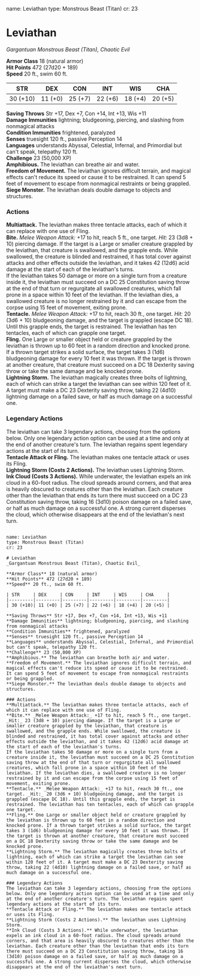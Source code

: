 name: Leviathan
type: Monstrous Beast (Titan)
cr: 23

# Leviathan 
_Gargantuan Monstrous Beast (Titan), Chaotic Evil_

**Armor Class** 18 (natural armor)    
**Hit Points** 472 (27d20 + 189)    
**Speed** 20 ft., swim 60 ft. 

| STR     | DEX     | CON     | INT     | WIS     | CHA     |
|---------|---------|---------|---------|---------|---------|
| 30 (+10)| 11 (+0) | 25 (+7) | 22 (+6) | 18 (+4) | 20 (+5) |

**Saving Throws** Str +17, Dex +7, Con +14, Int +13, Wis +11    
**Damage Immunities** lightning; bludgeoning, piercing, and slashing from nonmagical attacks    
**Condition Immunities** frightened, paralyzed    
**Senses** truesight 120 ft., passive Perception 14    
**Languages** understands Abyssal, Celestial, Infernal, and Primordial but can't speak, telepathy 120 ft.    
**Challenge** 23 (50,000 XP)    
**Amphibious.** The leviathan can breathe air and water.    
**Freedom of Movement.** The leviathan ignores difficult terrain, and magical effects can't reduce its speed or cause it to be restrained. It can spend 5 feet of movement to escape from nonmagical restraints or being grappled.    
**Siege Monster.** The leviathan deals double damage to objects and structures. 

### Actions 
**Multiattack.** The leviathan makes three tentacle attacks, each of which it can replace with one use of Fling.    
**Bite.** _Melee Weapon Attack:_ +17 to hit, reach 5 ft., one target. _Hit:_ 23 (3d8 + 10) piercing damage. If the target is a Large or smaller creature grappled by the leviathan, that creature is swallowed, and the grapple ends. While swallowed, the creature is blinded and restrained, it has total cover against attacks and other effects outside the leviathan, and it takes 42 (12d6) acid damage at the start of each of the leviathan's turns.    
If the leviathan takes 50 damage or more on a single turn from a creature inside it, the leviathan must succeed on a DC 25 Constitution saving throw at the end of that turn or regurgitate all swallowed creatures, which fall prone in a space within 10 feet of the leviathan. If the leviathan dies, a swallowed creature is no longer restrained by it and can escape from the corpse using 15 feet of movement, exiting prone.    
**Tentacle.** _Melee Weapon Attack:_ +17 to hit, reach 30 ft., one target. _Hit:_ 20 (3d6 + 10) bludgeoning damage, and the target is grappled (escape DC 18). Until this grapple ends, the target is restrained. The leviathan has ten tentacles, each of which can grapple one target.    
**Fling.** One Large or smaller object held or creature grappled by the leviathan is thrown up to 60 feet in a random direction and knocked prone. If a thrown target strikes a solid surface, the target takes 3 (1d6) bludgeoning damage for every 10 feet it was thrown. If the target is thrown at another creature, that creature must succeed on a DC 18 Dexterity saving throw or take the same damage and be knocked prone.    
**Lightning Storm.** The leviathan magically creates three bolts of lightning, each of which can strike a target the leviathan can see within 120 feet of it. A target must make a DC 23 Dexterity saving throw, taking 22 (4d10) lightning damage on a failed save, or half as much damage on a successful one. 

### Legendary Actions 
The leviathan can take 3 legendary actions, choosing from the options below. Only one legendary action option can be used at a time and only at the end of another creature's turn. The leviathan regains spent legendary actions at the start of its turn.    
**Tentacle Attack or Fling.** The leviathan makes one tentacle attack or uses its Fling.    
**Lightning Storm (Costs 2 Actions).** The leviathan uses Lightning Storm.    
**Ink Cloud (Costs 3 Actions).** While underwater, the leviathan expels an ink cloud in a 60-foot radius. The cloud spreads around corners, and that area is heavily obscured to creatures other than the leviathan. Each creature other than the leviathan that ends its turn there must succeed on a DC 23 Constitution saving throw, taking 16 (3d10) poison damage on a failed save, or half as much damage on a successful one. A strong current disperses the cloud, which otherwise disappears at the end of the leviathan's next turn.
```

name: Leviathan
type: Monstrous Beast (Titan)
cr: 23

# Leviathan 
_Gargantuan Monstrous Beast (Titan), Chaotic Evil_

**Armor Class** 18 (natural armor)    
**Hit Points** 472 (27d20 + 189)    
**Speed** 20 ft., swim 60 ft. 

| STR     | DEX     | CON     | INT     | WIS     | CHA     |
|---------|---------|---------|---------|---------|---------|
| 30 (+10)| 11 (+0) | 25 (+7) | 22 (+6) | 18 (+4) | 20 (+5) |

**Saving Throws** Str +17, Dex +7, Con +14, Int +13, Wis +11    
**Damage Immunities** lightning; bludgeoning, piercing, and slashing from nonmagical attacks    
**Condition Immunities** frightened, paralyzed    
**Senses** truesight 120 ft., passive Perception 14    
**Languages** understands Abyssal, Celestial, Infernal, and Primordial but can't speak, telepathy 120 ft.    
**Challenge** 23 (50,000 XP)    
**Amphibious.** The leviathan can breathe both air and water.    
**Freedom of Movement.** The leviathan ignores difficult terrain, and magical effects can't reduce its speed or cause it to be restrained. It can spend 5 feet of movement to escape from nonmagical restraints or being grappled.    
**Siege Monster.** The leviathan deals double damage to objects and structures. 

### Actions 
**Multiattack.** The leviathan makes three tentacle attacks, each of which it can replace with one use of Fling.    
**Bite.** _Melee Weapon Attack:_ +17 to hit, reach 5 ft., one target. _Hit:_ 23 (3d8 + 10) piercing damage. If the target is a Large or smaller creature grappled by the leviathan, that creature is swallowed, and the grapple ends. While swallowed, the creature is blinded and restrained, it has total cover against attacks and other effects outside the leviathan, and it takes 42 (12d6) acid damage at the start of each of the leviathan's turns.    
If the leviathan takes 50 damage or more on a single turn from a creature inside it, the leviathan must succeed on a DC 25 Constitution saving throw at the end of that turn or regurgitate all swallowed creatures, which fall prone in a space within 10 feet of the leviathan. If the leviathan dies, a swallowed creature is no longer restrained by it and can escape from the corpse using 15 feet of movement, exiting prone.    
**Tentacle.** _Melee Weapon Attack:_ +17 to hit, reach 30 ft., one target. _Hit:_ 20 (3d6 + 10) bludgeoning damage, and the target is grappled (escape DC 18). Until this grapple ends, the target is restrained. The leviathan has ten tentacles, each of which can grapple one target.    
**Fling.** One Large or smaller object held or creature grappled by the leviathan is thrown up to 60 feet in a random direction and knocked prone. If a thrown target strikes a solid surface, the target takes 3 (1d6) bludgeoning damage for every 10 feet it was thrown. If the target is thrown at another creature, that creature must succeed on a DC 18 Dexterity saving throw or take the same damage and be knocked prone.    
**Lightning Storm.** The leviathan magically creates three bolts of lightning, each of which can strike a target the leviathan can see within 120 feet of it. A target must make a DC 23 Dexterity saving throw, taking 22 (4d10) lightning damage on a failed save, or half as much damage on a successful one. 

### Legendary Actions 
The leviathan can take 3 legendary actions, choosing from the options below. Only one legendary action option can be used at a time and only at the end of another creature's turn. The leviathan regains spent legendary actions at the start of its turn.    
**Tentacle Attack or Fling.** The leviathan makes one tentacle attack or uses its Fling.    
**Lightning Storm (Costs 2 Actions).** The leviathan uses Lightning Storm.    
**Ink Cloud (Costs 3 Actions).** While underwater, the leviathan expels an ink cloud in a 60-foot radius. The cloud spreads around corners, and that area is heavily obscured to creatures other than the leviathan. Each creature other than the leviathan that ends its turn there must succeed on a DC 23 Constitution saving throw, taking 16 (3d10) poison damage on a failed save, or half as much damage on a successful one. A strong current disperses the cloud, which otherwise disappears at the end of the leviathan's next turn.